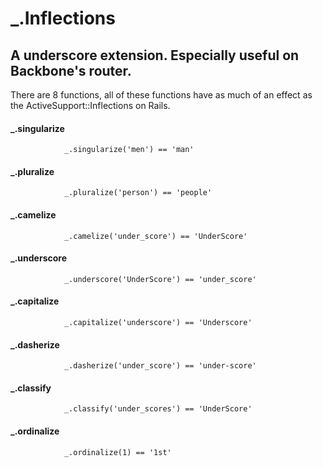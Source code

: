 _.Inflections
=============

A underscore extension. Especially useful on Backbone's router. 
---------------------------------------------------------------

There are 8 functions, all of these functions have as much of an effect as the ActiveSupport::Inflections on Rails.

#### _.singularize
				_.singularize('men') == 'man'
#### _.pluralize
				_.pluralize('person') == 'people'
#### _.camelize
				_.camelize('under_score') == 'UnderScore'
#### _.underscore
				_.underscore('UnderScore') == 'under_score'
#### _.capitalize
				_.capitalize('underscore') == 'Underscore'
#### _.dasherize
				_.dasherize('under_score') == 'under-score'
#### _.classify
				_.classify('under_scores') == 'UnderScore'
#### _.ordinalize
				_.ordinalize(1) == '1st'
